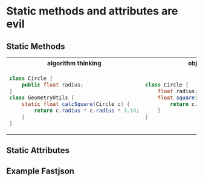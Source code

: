# Static methods and attributes are evil

## Static Methods


<table><tr>
    <th> algorithm thinking </th>
    <th> object thinking </th>
</tr>
<tr>
<td>

```java
class Circle {
    public float radius;
}
class GeometryUtils {
    static float calcSquare(Circle c) {
        return c.radius * c.radius * 3.14;
    }
}
```

</td><td>

```java
class Circle {
    float radius;
    float square() {
        return c.radius * c.radius * 3.14;
    }
}


```

</td></tr></table>

## Static Attributes


## Example Fastjson
